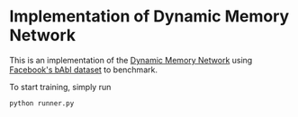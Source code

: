 # Implementation of Dynamic Memory Network
This is an implementation of the [Dynamic Memory Network](https://arxiv.org/abs/1506.07285) using [Facebook's bAbI dataset](https://github.com/facebookarchive/bAbI-tasks) to benchmark.

To start training, simply run 
```
python runner.py
```
